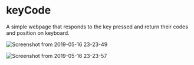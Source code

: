 # keyCode
A simple webpage that responds to the key pressed and return their codes and position on keyboard.

![Screenshot from 2019-05-16 23-23-49](https://user-images.githubusercontent.com/48955936/57876384-cf1d1b80-7832-11e9-9b2c-ba00141a38bc.png)

![Screenshot from 2019-05-16 23-23-57](https://user-images.githubusercontent.com/48955936/57876416-e5c37280-7832-11e9-92b6-bdb30fab2e38.png)
